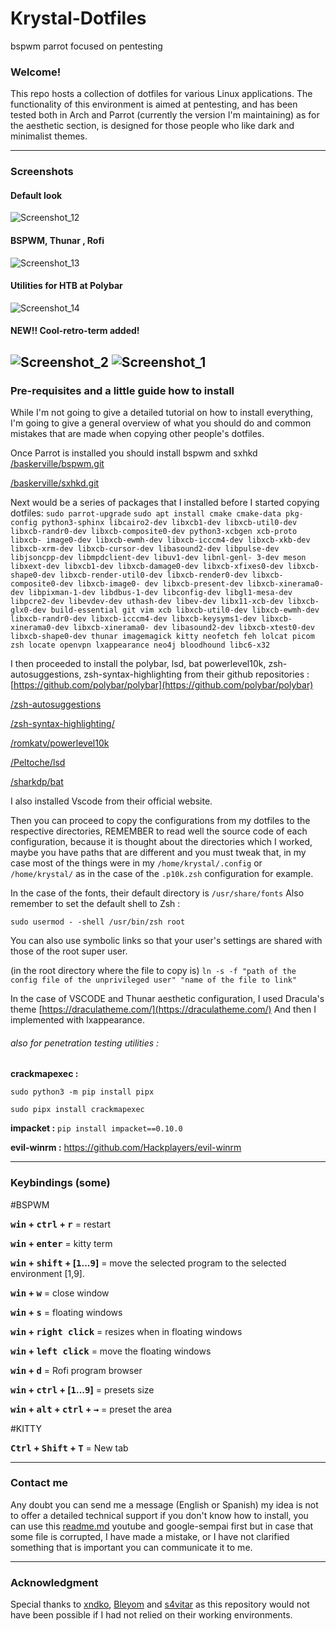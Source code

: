 # Krystal-Dotfiles
bspwm parrot focused on pentesting
### Welcome!


This repo hosts a collection of dotfiles for various Linux applications.
The functionality of this environment is aimed at pentesting, and has been tested both in Arch and Parrot (currently the version I'm maintaining) as for the aesthetic section, is designed for those people who like dark and minimalist themes.


-----


### Screenshots

#### Default look 
![Screenshot_12](https://github.com/Krystal-x64/Krystal-Dotfiles/assets/84544304/c9d82452-b1c2-4f28-8bd4-b676c42b7c15)

#### BSPWM, Thunar , Rofi
![Screenshot_13](https://github.com/Krystal-x64/Krystal-Dotfiles/assets/84544304/b274eab6-c185-4d38-a94d-a340dcb70177)

#### Utilities for HTB at Polybar 
![Screenshot_14](https://github.com/Krystal-x64/Krystal-Dotfiles/assets/84544304/30e83d2e-b7d3-46a4-b412-0f279baf794a)

#### NEW!! Cool-retro-term added!

![Screenshot_2](https://github.com/Krystal-x64/Krystal-Dotfiles/assets/84544304/f5763522-04df-4c02-a58c-39415192ac79)
![Screenshot_1](https://github.com/Krystal-x64/Krystal-Dotfiles/assets/84544304/a4d1c7b9-3516-432c-8d29-145bc78ba435)
-----


### Pre-requisites and a little guide how to install

While I'm not going to give a detailed tutorial on how to install everything, I'm going to give a general overview of what you should do and common mistakes that are made when copying other people's dotfiles.

Once Parrot is installed you should install bspwm and sxhkd
[/baskerville/bspwm.git](https://github.com/baskerville/bspwm.git)

[/baskerville/sxhkd.git](https://github.com/baskerville/sxhkd.git)

Next would be a series of packages that I installed before I started copying dotfiles:
`sudo parrot-upgrade`
`sudo apt install cmake cmake-data pkg-config python3-sphinx libcairo2-dev libxcb1-dev libxcb-util0-dev libxcb-randr0-dev libxcb-composite0-dev python3-xcbgen xcb-proto libxcb- image0-dev libxcb-ewmh-dev libxcb-icccm4-dev libxcb-xkb-dev libxcb-xrm-dev libxcb-cursor-dev libasound2-dev libpulse-dev libjsoncpp-dev libmpdclient-dev libuv1-dev libnl-genl- 3-dev meson libxext-dev libxcb1-dev libxcb-damage0-dev libxcb-xfixes0-dev libxcb-shape0-dev libxcb-render-util0-dev libxcb-render0-dev libxcb-composite0-dev libxcb-image0- dev libxcb-present-dev libxcb-xinerama0-dev libpixman-1-dev libdbus-1-dev libconfig-dev libgl1-mesa-dev libpcre2-dev libevdev-dev uthash-dev libev-dev libx11-xcb-dev libxcb-glx0-dev
build-essential git vim xcb libxcb-util0-dev libxcb-ewmh-dev libxcb-randr0-dev libxcb-icccm4-dev libxcb-keysyms1-dev libxcb-xinerama0-dev libxcb-xinerama0- dev libasound2-dev libxcb-xtest0-dev libxcb-shape0-dev thunar imagemagick kitty neofetch feh lolcat picom zsh locate openvpn lxappearance neo4j bloodhound libc6-x32`

I then proceeded to install the polybar, lsd, bat powerlevel10k, zsh-autosuggestions, zsh-syntax-highlighting from their github repositories :
[https://github.com/polybar/polybar](https://github.com/polybar/polybar)

[/zsh-autosuggestions](https://github.com/zsh-users/zsh-autosuggestions/blob/master/INSTALL.md)

[/zsh-syntax-highlighting/](https://github.com/zsh-users/zsh-syntax-highlighting/blob/master/INSTALL.md)

[/romkatv/powerlevel10k](https://github.com/romkatv/powerlevel10k)

[/Peltoche/lsd](https://github.com/Peltoche/lsd)

[/sharkdp/bat](https://github.com/sharkdp/bat)

I also installed Vscode from their official website.

Then you can proceed to copy the configurations from my dotfiles to the respective directories, REMEMBER to read well the source code of each configuration, because it is thought about the directories which I worked, maybe you have paths that are different and you must tweak that, in my case most of the things were in my `/home/krystal/.config` or `/home/krystal/` as in the case of the `.p10k.zsh`  configuration for example.

In the case of the fonts, their default directory is `/usr/share/fonts`
Also remember to set the default shell to Zsh :

`sudo usermod - -shell /usr/bin/zsh root`

You can also use symbolic links so that your user's settings are shared with those of the root super user.

(in the root directory where the file to copy is)
`ln -s -f "path of the config file of the unprivileged user" "name of the file to link"`

In the case of VSCODE and Thunar aesthetic configuration, I used Dracula's theme
[https://draculatheme.com/](https://draculatheme.com/)
And then I implemented with lxappearance.

###### also for penetration testing utilities :

**crackmapexec :**

`sudo python3 -m pip install pipx`

`sudo pipx install crackmapexec`

**impacket :**
`pip install impacket==0.10.0`

**evil-winrm :**
https://github.com/Hackplayers/evil-winrm

-----



### Keybindings (some)

#BSPWM

**<kbd>win</kbd> + <kbd>ctrl</kbd> + <kbd>r</kbd>** = restart

**<kbd>win</kbd> + <kbd>enter</kbd>** = kitty term

**<kbd>win</kbd> + <kbd>shift</kbd> + [<kbd>1</kbd>...<kbd>9</kbd>]** = move the selected program to the selected environment [1,9].

**<kbd>win</kbd> + <kbd>w</kbd>** = close window

**<kbd>win</kbd> + <kbd>s</kbd>** = floating windows  

**<kbd>win</kbd> + <kbd>right click</kbd>** = resizes when in floating windows

**<kbd>win</kbd> + <kbd>left click</kbd>** = move the floating windows

**<kbd>win</kbd> + <kbd>d</kbd>** = Rofi program browser

**<kbd>win</kbd> + <kbd>ctrl</kbd> + [<kbd>1</kbd>...<kbd>9</kbd>]** = presets size

**<kbd>win</kbd> + <kbd>alt</kbd> + <kbd>ctrl</kbd> + <kbd>→</kbd>** = preset the area

#KITTY 

**<kbd>Ctrl</kbd> + <kbd>Shift</kbd> + <kbd>T</kbd>** = New tab

-----


### Contact me
Any doubt you can send me a message (English or Spanish) my idea is not to offer a detailed technical support if you don't know how to install, you can use this [readme.md](http://readme.md/) youtube and google-sempai first but in case that some file is corrupted, I have made a mistake, or I have not clarified something that is important you can communicate it to me.




-----


### Acknowledgment

Special thanks to [xndko](https://github.com/xndko), [Bleyom](https://github.com/bleyom) and [s4vitar](https://github.com/s4vitar) as this repository would not have been possible if I had not relied on their working environments.
